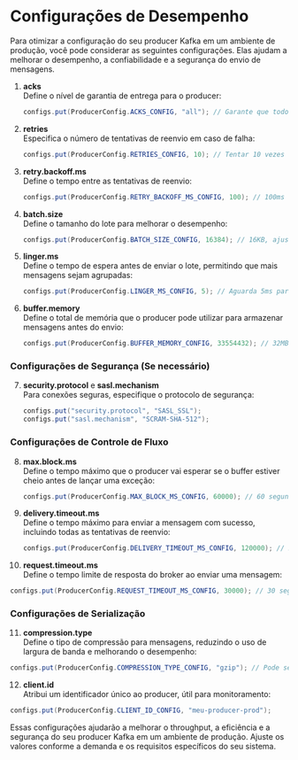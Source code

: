 # Configurações de Desempenho

Para otimizar a configuração do seu producer Kafka em um ambiente de produção, você pode considerar as seguintes configurações. Elas ajudam a melhorar o desempenho, a confiabilidade e a segurança do envio de mensagens.

1. **acks**  
   Define o nível de garantia de entrega para o producer:
   ```java
   configs.put(ProducerConfig.ACKS_CONFIG, "all"); // Garante que todos os réplicas recebam a mensagem
   ```

2. **retries**  
   Especifica o número de tentativas de reenvio em caso de falha:
   ```java
   configs.put(ProducerConfig.RETRIES_CONFIG, 10); // Tentar 10 vezes antes de falhar
   ```

3. **retry.backoff.ms**  
   Define o tempo entre as tentativas de reenvio:
   ```java
   configs.put(ProducerConfig.RETRY_BACKOFF_MS_CONFIG, 100); // 100ms entre as tentativas
   ```

4. **batch.size**  
   Define o tamanho do lote para melhorar o desempenho:
   ```java
   configs.put(ProducerConfig.BATCH_SIZE_CONFIG, 16384); // 16KB, ajuste conforme necessário
   ```

5. **linger.ms**  
   Define o tempo de espera antes de enviar o lote, permitindo que mais mensagens sejam agrupadas:
   ```java
   configs.put(ProducerConfig.LINGER_MS_CONFIG, 5); // Aguarda 5ms para acumular mensagens
   ```

6. **buffer.memory**  
   Define o total de memória que o producer pode utilizar para armazenar mensagens antes do envio:
   ```java
   configs.put(ProducerConfig.BUFFER_MEMORY_CONFIG, 33554432); // 32MB de buffer
   ```

### Configurações de Segurança (Se necessário)

7. **security.protocol** e **sasl.mechanism**  
   Para conexões seguras, especifique o protocolo de segurança:
   ```java
   configs.put("security.protocol", "SASL_SSL");
   configs.put("sasl.mechanism", "SCRAM-SHA-512");
   ```

### Configurações de Controle de Fluxo

8. **max.block.ms**  
   Define o tempo máximo que o producer vai esperar se o buffer estiver cheio antes de lançar uma exceção:
   ```java
   configs.put(ProducerConfig.MAX_BLOCK_MS_CONFIG, 60000); // 60 segundos
   ```

9. **delivery.timeout.ms**  
   Define o tempo máximo para enviar a mensagem com sucesso, incluindo todas as tentativas de reenvio:
   ```java
   configs.put(ProducerConfig.DELIVERY_TIMEOUT_MS_CONFIG, 120000); // 2 minutos
   ```

10. **request.timeout.ms**  
    Define o tempo limite de resposta do broker ao enviar uma mensagem:
   ```java
   configs.put(ProducerConfig.REQUEST_TIMEOUT_MS_CONFIG, 30000); // 30 segundos
   ```

### Configurações de Serialização

11. **compression.type**  
    Define o tipo de compressão para mensagens, reduzindo o uso de largura de banda e melhorando o desempenho:
   ```java
   configs.put(ProducerConfig.COMPRESSION_TYPE_CONFIG, "gzip"); // Pode ser "gzip", "snappy", "lz4" ou "zstd"
   ```

12. **client.id**  
    Atribui um identificador único ao producer, útil para monitoramento:
   ```java
   configs.put(ProducerConfig.CLIENT_ID_CONFIG, "meu-producer-prod");
   ```

Essas configurações ajudarão a melhorar o throughput, a eficiência e a segurança do seu producer Kafka em um ambiente de produção. Ajuste os valores conforme a demanda e os requisitos específicos do seu sistema.